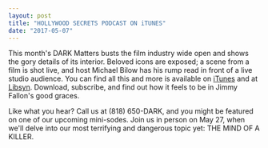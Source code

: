 ```yaml
---
layout: post
title: "HOLLYWOOD SECRETS PODCAST ON iTUNES" 
date: "2017-05-07"
---
```


This month's DARK Matters busts the film industry wide open and shows the gory details of its interior. Beloved icons are exposed; a scene from a film is shot live, and host Michael Bilow has his rump read in front of a live studio audience. You can find all this and more is available on <a href="https://itunes.apple.com/us/podcast/this-is-dark-matters/id1174542551">iTunes</a> and at <a href="http://darkmatters.libsyn.com/podcast">Libsyn</a>. Download, subscribe, and find out how it feels to be in Jimmy Fallon's good graces.

Like what you hear? Call us at (818) 650-DARK, and you might be featured on one of our upcoming mini-sodes. Join us in person on May 27, when we'll delve into our most terrifying and dangerous topic yet: THE MIND OF A KILLER. 
